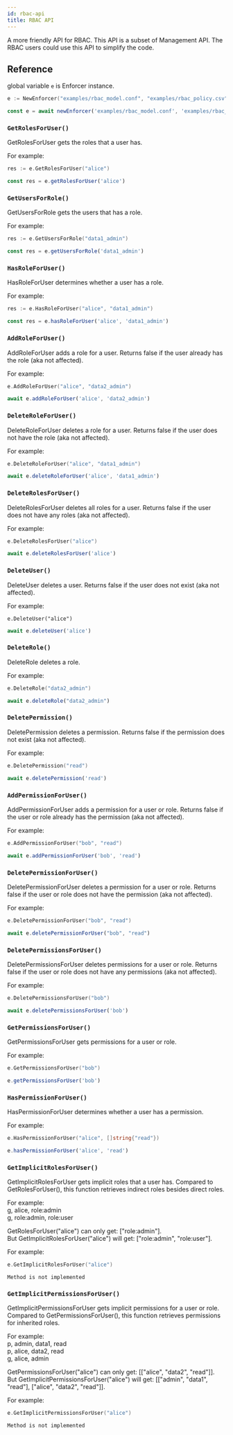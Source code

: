 ```yaml
---
id: rbac-api
title: RBAC API
---
```


A more friendly API for RBAC. This API is a subset of Management API. The RBAC users could use this API to simplify the code. 

## Reference

global variable `e` is Enforcer instance.

<!--DOCUSAURUS_CODE_TABS-->

<!--GO-->
```go
e := NewEnforcer("examples/rbac_model.conf", "examples/rbac_policy.csv")
```

<!--Node.js-->
```typescript
const e = await newEnforcer('examples/rbac_model.conf', 'examples/rbac_policy.csv')
```

<!--END_DOCUSAURUS_CODE_TABS-->

### `GetRolesForUser()`

GetRolesForUser gets the roles that a user has.

For example:

<!--DOCUSAURUS_CODE_TABS-->

<!--GO-->
```go
res := e.GetRolesForUser("alice")
```

<!--Node.js-->
```typescript
const res = e.getRolesForUser('alice')
```

<!--END_DOCUSAURUS_CODE_TABS-->

### `GetUsersForRole()`

GetUsersForRole gets the users that has a role.

For example:

<!--DOCUSAURUS_CODE_TABS-->

<!--GO-->
```go
res := e.GetUsersForRole("data1_admin")
```

<!--Node.js-->
```typescript
const res = e.getUsersForRole('data1_admin')
```
<!--END_DOCUSAURUS_CODE_TABS-->

### `HasRoleForUser()`

HasRoleForUser determines whether a user has a role.

For example:

<!--DOCUSAURUS_CODE_TABS-->

<!--GO-->
```go
res := e.HasRoleForUser("alice", "data1_admin")
```

<!--Node.js-->
```typescript
const res = e.hasRoleForUser('alice', 'data1_admin')
```

<!--END_DOCUSAURUS_CODE_TABS-->

### `AddRoleForUser()`

AddRoleForUser adds a role for a user.
Returns false if the user already has the role (aka not affected).

For example:

<!--DOCUSAURUS_CODE_TABS-->

<!--GO-->
```go
e.AddRoleForUser("alice", "data2_admin")
```

<!--Node.js-->
```typescript
await e.addRoleForUser('alice', 'data2_admin')
```

<!--END_DOCUSAURUS_CODE_TABS-->

### `DeleteRoleForUser()`

DeleteRoleForUser deletes a role for a user.
Returns false if the user does not have the role (aka not affected).

For example:

<!--DOCUSAURUS_CODE_TABS-->

<!--GO-->
```go
e.DeleteRoleForUser("alice", "data1_admin")
```

<!--Node.js-->
```typescript
await e.deleteRoleForUser('alice', 'data1_admin')
```

<!--END_DOCUSAURUS_CODE_TABS-->

### `DeleteRolesForUser()`

DeleteRolesForUser deletes all roles for a user.
Returns false if the user does not have any roles (aka not affected).

For example:

<!--DOCUSAURUS_CODE_TABS-->

<!--GO-->
```go
e.DeleteRolesForUser("alice")
```

<!--Node.js-->
```typescript
await e.deleteRolesForUser('alice')
```

<!--END_DOCUSAURUS_CODE_TABS-->

### `DeleteUser()`

DeleteUser deletes a user.
Returns false if the user does not exist (aka not affected).

For example:

<!--DOCUSAURUS_CODE_TABS-->

<!--GO-->
```
e.DeleteUser("alice")
```

<!--Node.js-->
```typescript
await e.deleteUser('alice')
```

<!--END_DOCUSAURUS_CODE_TABS-->

### `DeleteRole()`

DeleteRole deletes a role.

For example:

<!--DOCUSAURUS_CODE_TABS-->

<!--GO-->
```go
e.DeleteRole("data2_admin")
```

<!--Node.js-->
```typescript
await e.deleteRole("data2_admin")
```

<!--END_DOCUSAURUS_CODE_TABS-->

### `DeletePermission()`

DeletePermission deletes a permission.
Returns false if the permission does not exist (aka not affected).

For example:

<!--DOCUSAURUS_CODE_TABS-->

<!--GO-->
```go
e.DeletePermission("read")
```

<!--Node.js-->
```typescript
await e.deletePermission('read')
```

<!--END_DOCUSAURUS_CODE_TABS-->


### `AddPermissionForUser()`

AddPermissionForUser adds a permission for a user or role.
Returns false if the user or role already has the permission (aka not affected).

For example:

<!--DOCUSAURUS_CODE_TABS-->

<!--GO-->
```go
e.AddPermissionForUser("bob", "read")
```

<!--Node.js-->
```typescript
await e.addPermissionForUser('bob', 'read')
```

<!--END_DOCUSAURUS_CODE_TABS-->

### `DeletePermissionForUser()`

DeletePermissionForUser deletes a permission for a user or role.
Returns false if the user or role does not have the permission (aka not affected).

For example:

<!--DOCUSAURUS_CODE_TABS-->

<!--GO-->
```go
e.DeletePermissionForUser("bob", "read")
```

<!--Node.js-->
```typescript
await e.deletePermissionForUser("bob", "read")
```

<!--END_DOCUSAURUS_CODE_TABS-->


### `DeletePermissionsForUser()`

DeletePermissionsForUser deletes permissions for a user or role.
Returns false if the user or role does not have any permissions (aka not affected).

For example:

<!--DOCUSAURUS_CODE_TABS-->

<!--GO-->
```go
e.DeletePermissionsForUser("bob")
```

<!--Node.js-->
```typescript
await e.deletePermissionsForUser('bob')
```

<!--END_DOCUSAURUS_CODE_TABS-->

### `GetPermissionsForUser()`

GetPermissionsForUser gets permissions for a user or role.

For example:

<!--DOCUSAURUS_CODE_TABS-->

<!--GO-->
```go
e.GetPermissionsForUser("bob")
```

<!--Node.js-->
```typescript
e.getPermissionsForUser('bob')
```

<!--END_DOCUSAURUS_CODE_TABS-->

### `HasPermissionForUser()`

HasPermissionForUser determines whether a user has a permission.

For example:

<!--DOCUSAURUS_CODE_TABS-->

<!--GO-->
```go
e.HasPermissionForUser("alice", []string{"read"})
```

<!--Node.js-->
```typescript
e.hasPermissionForUser('alice', 'read')
```

<!--END_DOCUSAURUS_CODE_TABS-->

### `GetImplicitRolesForUser()`

GetImplicitRolesForUser gets implicit roles that a user has.
Compared to GetRolesForUser(), this function retrieves indirect roles besides direct roles.

For example:  
g, alice, role:admin  
g, role:admin, role:user  

GetRolesForUser("alice") can only get: ["role:admin"].  
But GetImplicitRolesForUser("alice") will get: ["role:admin", "role:user"].


For example:

<!--DOCUSAURUS_CODE_TABS-->

<!--GO-->
```go
e.GetImplicitRolesForUser("alice")
```

<!--Node.js-->
```text
Method is not implemented
```

<!--END_DOCUSAURUS_CODE_TABS-->

### `GetImplicitPermissionsForUser()`

GetImplicitPermissionsForUser gets implicit permissions for a user or role.  
Compared to GetPermissionsForUser(), this function retrieves permissions for inherited roles.  

For example:  
p, admin, data1, read  
p, alice, data2, read  
g, alice, admin  

GetPermissionsForUser("alice") can only get: [["alice", "data2", "read"]].  
But GetImplicitPermissionsForUser("alice") will get: [["admin", "data1", "read"], ["alice", "data2", "read"]].

For example:

<!--DOCUSAURUS_CODE_TABS-->

<!--GO-->
```go
e.GetImplicitPermissionsForUser("alice")
```

<!--Node.js-->
```text
Method is not implemented
```

<!--END_DOCUSAURUS_CODE_TABS-->
